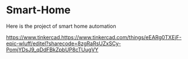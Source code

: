 # Smart-Home
Here is the project of smart home automation

https://www.tinkercad.https://www.tinkercad.com/things/eEARg0TXEjF-epic-wluff/editel?sharecode=8zgRaRsUZxSCy-PomjYDsJ9_qDdFBkZpbUP8cTUugVY
